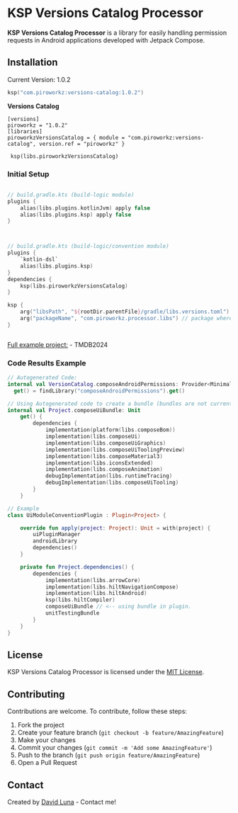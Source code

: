 # KSP Versions Catalog Processor

**KSP Versions Catalog Processor** is a library for easily handling permission requests in Android applications developed with Jetpack Compose.

## Installation
Current Version: 1.0.2

```kotlin
ksp("com.piroworkz:versions-catalog:1.0.2")
```
**Versions Catalog**
```Versions catalog
[versions]
piroworkz = "1.0.2"
[libraries]
piroworkzVersionsCatalog = { module = "com.piroworkz:versions-catalog", version.ref = "piroworkz" }

 ksp(libs.piroworkzVersionsCatalog)
```
### Initial Setup

```kotlin

// build.gradle.kts (build-logic module)
plugins {
    alias(libs.plugins.kotlinJvm) apply false
    alias(libs.plugins.ksp) apply false
}



// build.gradle.kts (build-logic/convention module)
plugins {
    `kotlin-dsl`
    alias(libs.plugins.ksp)
}
dependencies {
    ksp(libs.piroworkzVersionsCatalog)
}

ksp {
    arg("libsPath", "${rootDir.parentFile}/gradle/libs.versions.toml") // path to your .toml file
    arg("packageName", "com.piroworkz.processor.libs") // package where code will be autogenerated to
}



```

[Full example project:](https://github.com/piroworkz/TMDB_2024) - TMDB2024

### Code Results Example

```kotlin
// Autogenerated Code: 
internal val VersionCatalog.composeAndroidPermissions: Provider<MinimalExternalModuleDependency>
  get() = findLibrary("composeAndroidPermissions").get()

// Using Autogenerated code to create a bundle (bundles are not currently autogenerated in version 1.0.0, because they can easily be generated in kotlin):
internal val Project.composeUiBundle: Unit
    get() {
        dependencies {
            implementation(platform(libs.composeBom))
            implementation(libs.composeUi)
            implementation(libs.composeUiGraphics)
            implementation(libs.composeUiToolingPreview)
            implementation(libs.composeMaterial3)
            implementation(libs.iconsExtended)
            implementation(libs.composeAnimation)
            debugImplementation(libs.runtimeTracing)
            debugImplementation(libs.composeUiTooling)
        }
    }

// Example 
class UiModuleConventionPlugin : Plugin<Project> {

    override fun apply(project: Project): Unit = with(project) {
        uiPluginManager
        androidLibrary
        dependencies()
    }

    private fun Project.dependencies() {
        dependencies {
            implementation(libs.arrowCore)
            implementation(libs.hiltNavigationCompose)
            implementation(libs.hiltAndroid)
            ksp(libs.hiltCompiler)
            composeUiBundle // <-- using bundle in plugin.
            unitTestingBundle
        }
    }
}
```

## License

KSP Versions Catalog Processor is licensed under the [MIT License](LICENSE).

## Contributing

Contributions are welcome. To contribute, follow these steps:

1. Fork the project
2. Create your feature branch (`git checkout -b feature/AmazingFeature`)
3. Make your changes
4. Commit your changes (`git commit -m 'Add some AmazingFeature'`)
5. Push to the branch (`git push origin feature/AmazingFeature`)
6. Open a Pull Request

## Contact

Created by [David Luna](https://github.com/piroworkz) - Contact me!
